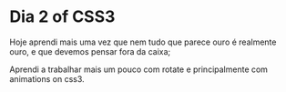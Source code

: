 # Dia 2 of CSS3

Hoje aprendi mais uma vez que nem tudo que parece ouro é realmente ouro, e que devemos pensar fora da caixa;

Aprendi a trabalhar mais um pouco com rotate e principalmente com animations on css3.
